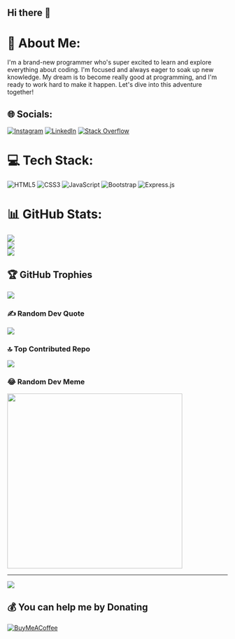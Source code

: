 ## Hi there 👋

# 💫 About Me:
I'm a brand-new programmer who's super excited to learn and explore everything about coding. I'm focused and always eager to soak up new knowledge. My dream is to become really good at programming, and I'm ready to work hard to make it happen. Let's dive into this adventure together!


## 🌐 Socials:
[![Instagram](https://img.shields.io/badge/Instagram-%23E4405F.svg?logo=Instagram&logoColor=white)](https://instagram.com/the_alin.__) [![LinkedIn](https://img.shields.io/badge/LinkedIn-%230077B5.svg?logo=linkedin&logoColor=white)](https://www.linkedin.com/in/alinjoseph/) [![Stack Overflow](https://img.shields.io/badge/-Stackoverflow-FE7A16?logo=stack-overflow&logoColor=white)](https://stackoverflow.com/users/25030324/alin-a-s)


# 💻 Tech Stack:
![HTML5](https://img.shields.io/badge/html5-%23E34F26.svg?style=for-the-badge&logo=html5&logoColor=white) ![CSS3](https://img.shields.io/badge/css3-%231572B6.svg?style=for-the-badge&logo=css3&logoColor=white) ![JavaScript](https://img.shields.io/badge/javascript-%23323330.svg?style=for-the-badge&logo=javascript&logoColor=%23F7DF1E) ![Bootstrap](https://img.shields.io/badge/bootstrap-%238511FA.svg?style=for-the-badge&logo=bootstrap&logoColor=white) ![Express.js](https://img.shields.io/badge/express.js-%23404d59.svg?style=for-the-badge&logo=express&logoColor=%2361DAFB)
# 📊 GitHub Stats:
![](https://github-readme-stats.vercel.app/api?username=alin262&theme=dark&hide_border=false&include_all_commits=true&count_private=true)<br/>
![](https://github-readme-streak-stats.herokuapp.com/?user=alin262&theme=dark&hide_border=false)<br/>
![](https://github-readme-stats.vercel.app/api/top-langs/?username=alin262&theme=dark&hide_border=false&include_all_commits=true&count_private=true&layout=compact)

## 🏆 GitHub Trophies
![](https://github-profile-trophy.vercel.app/?username=alin262&theme=dracula&no-frame=true&no-bg=true&margin-w=4)

### ✍️ Random Dev Quote
![](https://quotes-github-readme.vercel.app/api?type=horizontal&theme=merko)

### 🔝 Top Contributed Repo
![](https://github-contributor-stats.vercel.app/api?username=alin262&limit=5&theme=dark&combine_all_yearly_contributions=true)

### 😂 Random Dev Meme
<img src='https://memer-new.vercel.app/' style="height: 400px;"/>

---
[![](https://visitcount.itsvg.in/api?id=alin262&icon=0&color=3)](https://visitcount.itsvg.in)

  ## 💰 You can help me by Donating
  [![BuyMeACoffee](https://img.shields.io/badge/Buy%20Me%20a%20Coffee-ffdd00?style=for-the-badge&logo=buy-me-a-coffee&logoColor=black)](https://buymeacoffee.com/https://buymeacoffee.com/alin26) 

  
<!-- Proudly created with GPRM ( https://gprm.itsvg.in ) -->
